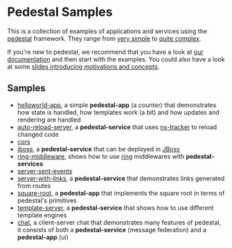 # Pedestal Samples

This is a collection of examples of applications and services using the
[pedestal](http://pedestal.io) framework. They range from [very
simple](./helloworld_app) to [quite complex](./chat).

If you're new to pedestal, we recommend that you have a look at [our
documentation](http://pedestal.io/documentation) and then start with the
examples. You could also have a look at some [slides introducing
motivations and concepts](https://raw.github.com/pedestal/samples/master/slides/pedestal-intro-slides.pdf).

## Samples

* [helloworld-app](./helloworld-app), a simple **pedestal-app** (a counter)
    that demonstrates how state is handled, how templates work (a bit)
    and how updates and rendering are handled
* [auto-reload-server](./auto-reload-server), a **pedestal-service** that
    uses [ns-tracker](https://github.com/weavejester/ns-tracker) to reload
    changed code
* [cors](./cors)
* [jboss](./jboss), a **pedestal-service** that can be deployed in
    [JBoss](http://jboss.org)
* [ring-middleware](./ring-middleware), shows how to use
    [ring](https://github.com/ring-clojure/ring) middlewares with
    **pedestal-services**
* [server-sent-events](./server-sent-events)
* [server-with-links](./server-with-links), a **pedestal-service** that
    demonstrates links generated from routes
* [square-root](./square-root), a **pedestal-app** that implements the
    square root in terms of pedestal's primitives
* [template-server](./template-server), a **pedestal-service** that shows
    how to use different template engines
* [chat](./chat), a client-server chat that demonstrates many features
    of pedestal, it consists of both a **pedestal-service** (message
    federation) and a **pedestal-app** (ui)
